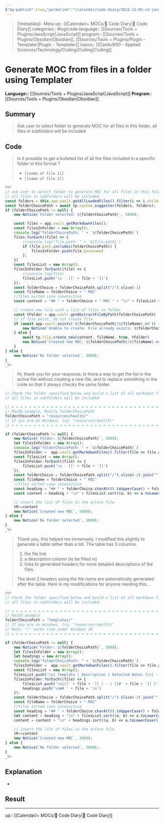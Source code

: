 ```yaml
---
{"dg-publish":true,"permalink":"/calendar/code-diary/2022-12-05-cd-java-script-generate-moc-from-files-in-a-folder-using-templater/","title":"Generate MOC from files in a folder using Templater"}
---
```


> [!metadata]- Meta
> up:: [[Calendar/+ MOCs/🧪 Code Diary\|🧪 Code Diary]]
> categories:: #log/code 
> language:: [[Sources/Tools + Plugins/JavaScript\|JavaScript]]
> program:: [[Sources/Tools + Plugins/Obsidian\|Obsidian]], [[Sources/Tools + Plugins/Plugin - Templater\|Plugin - Templater]]
> topics:: [[Cards/600 - Applied Sciences/Technology/Coding/Coding\|Coding]]


# Generate MOC from files in a folder using Templater
**Language::**  [[Sources/Tools + Plugins/JavaScript\|JavaScript]]
**Program**:: [[Sources/Tools + Plugins/Obsidian\|Obsidian]]

## Summary
> Ask user to select folder to generate MOC for all files in this folder, all files in subfolders will be included

## Code
> Is it possible to get a bulleted list of all the files included in a specific folder in this format ?
> - `[[name of file 1]]`
> - `[[name of file 2]]`


```JavaScript
<%*  
// ask user to select folder to generate MOC for all files in this folder
// all files in subfolders will be included
const folders = this.app.vault.getAllLoadedFiles().filter(i => i.children).map(folder => folder.path);
const folderChoicePath = await tp.system.suggester(folders, folders);
if (folderChoicePath != null) {
    new Notice(`Folder selected: ${folderChoicePath}`, 5000);

    const files = app.vault.getMarkdownFiles();
    const filesInFolder = new Array();
    console.log("folderChoicePath: " + `${folderChoicePath}`)
    files.forEach((file) => {
        //console.log("file.path: " + `${file.path}`)
        if (file.path.includes(folderChoicePath)) {
            filesInFolder.push(file.basename)
        };
    })
    const filesList = new Array();
    filesInFolder.forEach((file) => {
        //console.log(file)
        filesList.push('\n - [[' + file + ']]')
    });
    const folderChoice = folderChoicePath.split("/").slice(-1)
    const fileName = folderChoice + " MOC"
    //files sorted case insensitive
    const content = "## " + folderChoice + " MOC " + "\n" + filesList.sort((a, b) => a.toLowerCase().localeCompare(b.toLowerCase())).join('')

    // create new file with a list of files in folder
    const tFolder = app.vault.getAbstractFileByPath(folderChoicePath)
    // if file exist, do not create file
    if (await app.vault.exists(`${folderChoicePath}/${fileName}.md`)) {
        new Notice(`Unable to create. File already exists: ${folderChoicePath}/${fileName}.md`, 5000)
    } else {
        await tp.file.create_new(content, fileName, true, tFolder)
        new Notice(`Created new MOC: ${folderChoicePath}/${fileName}.md`, 5000);
    }
} else {
    new Notice(`No folder selected`, 5000);
}
_%>


```

> Hi, thank you for your response. Is there a way to get the list in the active file without creating a new file, and to replace something in the code so that it always checks the same folder.

```JavaScript
// Check the folder specified below and build a list of all markdown files
// all files in subfolders will be included

// = = = = = = = = = = = = = = = = = = = = = = = = = = = = = = = = = =
// MacOS example, Modify folderChoicePath
folderChoicePath = "resources/health/"
// If you are on Windows, try: "resources\health\"
// = = = = = = = = = = = = = = = = = = = = = = = = = = = = = = = = = =

if (folderChoicePath != null) {
	new Notice(`Folder: ${folderChoicePath}`, 5000);
	let filesInFolder = new Array();
	console.log("folderChoicePath: " + `${folderChoicePath}`)
	filesInFolder =  app.vault.getMarkdownFiles().filter(file => file.path.includes(folderChoicePath)).map(tFile=>tFile.basename)
	const filesList = new Array();
	filesInFolder.forEach((file) => {
		filesList.push('\n - [[' + file + ']]')
	});
	const folderChoice = folderChoicePath.split("/").slice(-2).join("")
	const fileName = folderChoice + " MOC"
	//files sorted case insensitive
	const heading = "## " + folderChoice.charAt(0).toUpperCase() + folderChoice.slice(1)+ " MOC"
	const content = heading + "\n" + filesList.sort((a, b) => a.toLowerCase().localeCompare(b.toLowerCase())).join('')

	// insert the list of files in the active file
	tR+=content
	new Notice(`Created new MOC`, 5000);	
} else {
	new Notice(`No folder selected`, 5000);
}
_%>

```

> Thank you, this helped me immensely. I modified this slightly to generate a table rather than a list. The table has 3 columns.
> 1. the file link
> 2. a description column (to be filled in)
> 3. links to generated headers for more detailed descriptions of the files.
> 
> The level 2 headers using the file name are automatically generated after the table.
> Here is my modifications for anyone needing this...

```JavaScript
<%*
// Check the folder specified below and build a list of all markdown files
// all files in subfolders will be included

// = = = = = = = = = = = = = = = = = = = = = = = = = = = = = = = = = =
// MacOS example
folderChoicePath = "Templates/"
// If you are on Windows, try: "resources\health\"
// Note: "/" works fine under Windows 10
// = = = = = = = = = = = = = = = = = = = = = = = = = = = = = = = = = =

if (folderChoicePath != null) {
	new Notice(`Folder: ${folderChoicePath}`, 5000);
	let filesInFolder = new Array();
	let headings = new Array();
	console.log("folderChoicePath: " + `${folderChoicePath}`)
	filesInFolder =  app.vault.getMarkdownFiles().filter(file => file.path.includes(folderChoicePath)).map(tFile=>tFile.basename)
	const filesList = new Array();
	filesList.push('\n| Template | Description | Detailed Notes |\n| -------- | ----------- | -------------- |')
	filesInFolder.forEach((file) => {
		filesList.push('\n|[[' + file + ']] | - | [[#' + file + ']] |')
		headings.push('\n## ' + file + '\n')
	});
	const folderChoice = folderChoicePath.split("/").slice(-2).join("")
	const fileName = folderChoice + " MOC"
	//files sorted case insensitive
	const heading = "## " + folderChoice.charAt(0).toUpperCase() + folderChoice.slice(1)+ " MOC"
	let content = heading + "\n" + filesList.sort((a, b) => a.toLowerCase().localeCompare(b.toLowerCase())).join('')
	content = content + "\n" + headings.sort((a, b) => a.toLowerCase().localeCompare(b.toLowerCase())).join('')

	// insert the list of files in the active file
	tR+=content
	new Notice(`Created new MOC`, 5000);	
} else {
	new Notice(`No folder selected`, 5000);
}
_%>
```
## Explanation
- 

## Result

---
up:: [[Calendar/+ MOCs/🧪 Code Diary\|🧪 Code Diary]]